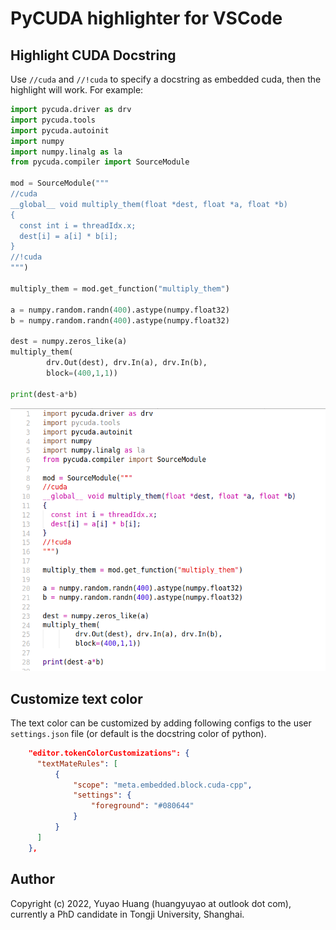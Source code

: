# PyCUDA highlighter for VSCode

## Highlight CUDA Docstring

Use `//cuda` and `//!cuda` to specify a docstring as embedded cuda, then the highlight will work. For example:

```python
import pycuda.driver as drv
import pycuda.tools
import pycuda.autoinit
import numpy
import numpy.linalg as la
from pycuda.compiler import SourceModule

mod = SourceModule("""
//cuda
__global__ void multiply_them(float *dest, float *a, float *b)
{
  const int i = threadIdx.x;
  dest[i] = a[i] * b[i];
}
//!cuda
""")

multiply_them = mod.get_function("multiply_them")

a = numpy.random.randn(400).astype(numpy.float32)
b = numpy.random.randn(400).astype(numpy.float32)

dest = numpy.zeros_like(a)
multiply_them(
        drv.Out(dest), drv.In(a), drv.In(b),
        block=(400,1,1))

print(dest-a*b)
```

<img src="https://github.com/tjyuyao/vscode-pycuda-highlighter/raw/master/demo.png" alt="Highlight CUDA Docstring">


## Customize text color

The text color can be customized by adding following configs to the user `settings.json` file (or default is the docstring color of python).

```json
    "editor.tokenColorCustomizations": {
      "textMateRules": [
          {
              "scope": "meta.embedded.block.cuda-cpp",
              "settings": {
                  "foreground": "#080644"
              }
          }
      ]
    },
```

## Author

Copyright (c) 2022, Yuyao Huang (huangyuyao at outlook dot com), currently a PhD candidate in Tongji University, Shanghai.
